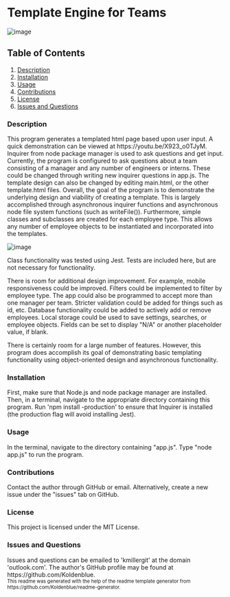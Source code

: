 # Template Engine for Teams

![image](https://img.shields.io/badge/license-MIT%20License-green)

## Table of Contents

1. <a href="#description">Description</a>
2. <a href="#installation">Installation</a>
3. <a href="#usage">Usage</a>
4. <a href="#contributions">Contributions</a>
5. <a href="#license">License</a>
6. <a href="#questions">Issues and Questions</a>
<h3 id='description'>Description</h3>
This program generates a templated html page based upon user input. A quick demonstration can be viewed at https://youtu.be/X923_o0TJyM. Inquirer from node package manager is used to ask questions and get input. Currently, the program is configured to ask questions about a team consisting of a manager and any number of engineers or interns. These could be changed through writing new inquirer questions in app.js. The template design can also be changed by editing main.html, or the other template.html files. Overall, the goal of the program is to demonstrate the underlying design and viability of creating a template. This is largely accomplished through asynchronous inquirer functions and asynchronous node file system functions (such as writeFile()). Furthermore, simple classes and subclasses are created for each employee type. This allows any number of employee objects to be instantiated and incorporated into the templates. 

![image](https://user-images.githubusercontent.com/64618290/90988497-0d31e080-e548-11ea-8a7d-a604e0949886.png)

Class functionality was tested using Jest. Tests are included here, but are not necessary for functionality. 

There is room for additional design improvement. For example, mobile responsiveness could be improved. Filters could be implemented to filter by employee type. The app could also be programmed to accept more than one manager per team. Stricter validation could be added for things such as id, etc. Database functionality could be added to actively add or remove employees. Local storage could be used to save settings, searches, or employee objects. Fields can be set to display "N/A" or another placeholder value, if blank. 

There is certainly room for a large number of features. However, this program does accomplish its goal of demonstrating basic templating functionality using object-oriented design and asynchronous functionality.

<h3 id='installation'>Installation</h3>
First, make sure that Node.js and node package manager are installed. Then, in a terminal, navigate to the appropriate directory containing this program. Run 'npm install -production' to ensure that Inquirer is installed (the production flag will avoid installing Jest). 

<h3 id='usage'>Usage</h3>
In the terminal, navigate to the directory containing "app.js". Type "node app.js" to run the program.

<h3 id='contributions'>Contributions</h3>
Contact the author through GitHub or email. Alternatively, create a new issue under the "issues" tab on GitHub.

<h3 id='license'>License</h3>
This project is licensed under the MIT License.

<h3 id='questions'>Issues and Questions</h3>
Issues and questions can be emailed to 'kmillergit' at the domain 'outlook.com'. The author's GitHub profile may be found at https://github.com/Koldenblue.

<br>
<div class='footer' style="font-size:0.8em">This readme was generated with the help of the readme template generator from https://github.com/Koldenblue/readme-generator.</div>
